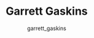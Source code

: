 ---
# this is autogenerated: do not edit
title: Garrett Gaskins
author: garrett_gaskins
layout: author-bio
jobtitle: Grad Student; Genentech Fellow; Hillblom Fellow
bio: bioinformatics
type: member
excerpt: "Biographical summary for Garrett Gaskins, Grad Student; Genentech Fellow; Hillblom Fellow in the Keiser Lab at UCSF."
header:
  teaser: /assets/images/people/bio-gaskins.jpg
papers: 
    - title: Predicted Biological Activity of Purchasable Chemical Space
      excerpt: __J Chem Inf Model__. 2018 Jan 22. Irwin JJ, Gaskins G, Sterling T, Mysinger MM, Keiser MJ.
      link: "https://doi.org/10.1021/acs.jcim.7b00316"

    - title: Evolutionarily Conserved Roles for Blood-Brain Barrier Xenobiotic Transporters in Endogenous Steroid Partitioning and Behavior
      excerpt: __Cell Rep__. 2017 Oct 31. Hindle SJ, Munji RN, Dolghih E, Gaskins G, Orng S, Ishimoto H, Soung A, DeSalvo M, Kitamoto T, Keiser MJ, Jacobson MP, Daneman R, Bainton RJ.
      link: "https://doi.org/10.1016/j.celrep.2017.10.026"

---